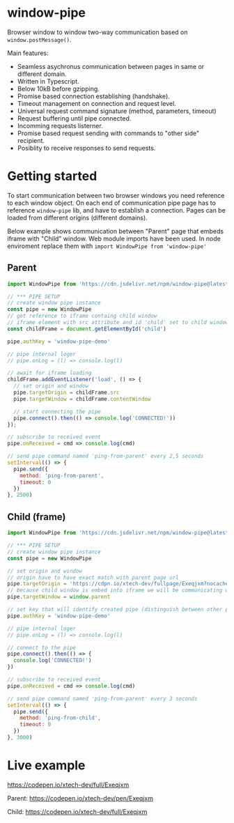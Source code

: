 # window-pipe
Browser window to window two-way communication based on `window.postMessage()`.

Main features:
- Seamless asychronus communication between pages in same or different domain.
- Written in Typescript.
- Below 10kB before gzipping.
- Promise based connection establishing (handshake).
- Timeout management on connection and request level.
- Universal request command signature (method, parameters, timeout)
- Request buffering until pipe connected.
- Incomming requests listerner.
- Promise based request sending with commands to "other side" recipient.
- Posiblity to receive responses to send requests.

# Getting started

To start communication between two browser windows you need reference to each window object. On each end of communication pipe page has to reference `window-pipe` lib, and have to establish a connection. Pages can be loaded from different origins (different domains).

Below example shows communication between "Parent" page that embeds iframe with "Child" window. Web module imports have been used. In node enviroment replace them with `import WindowPipe from 'window-pipe'`

## Parent

``` js
import WindowPipe from 'https://cdn.jsdelivr.net/npm/window-pipe@latest'

// *** PIPE SETUP
// create window pipe instance
const pipe = new WindowPipe
// get reference to iframe containg child window
// iframe element with src attribute and id 'child' set to child window page has to be already present in DOM.
const childFrame = document.getElementById('child')

pipe.authKey = 'window-pipe-demo'

// pipe internal loger
// pipe.onLog = (l) => console.log(l)

// await for iframe loading
childFrame.addEventListener('load', () => {
  // set origin and window
  pipe.targetOrigin = childFrame.src
  pipe.targetWindow = childFrame.contentWindow

  // start connecting the pipe
  pipe.connect().then(() => console.log('CONNECTED!')) 
});

// subscribe to received event
pipe.onReceived = cmd => console.log(cmd)

// send pipe command named 'ping-from-parent' every 2,5 seconds
setInterval(() => {
  pipe.send({
    method: 'ping-from-parent',
    timeout: 0
  })    
}, 2500)
```

## Child (frame)

``` js
import WindowPipe from 'https://cdn.jsdelivr.net/npm/window-pipe@latest'

// *** PIPE SETUP
// create window pipe instance
const pipe = new WindowPipe

// set origin and window
// origin have to have exact match with parent page url
pipe.targetOrigin = 'https://cdpn.io/xtech-dev/fullpage/Exeqjxm?nocache=true&view=' // change to url / host of the window that embeds child window.
// because child window is embed into iframe we will be communicating with parent window
pipe.targetWindow = window.parent

// set key that will identify created pipe (distinguish between other parties that will send messages to same window)
pipe.authKey = 'window-pipe-demo'

// pipe internal loger
// pipe.onLog = (l) => console.log(l)

// connect to the pipe
pipe.connect().then(() => {
  console.log('CONNECTED!')
})

// subscribe to received event
pipe.onReceived = cmd => console.log(cmd)

// send pipe command named 'ping-from-parent' every 3 seconds
setInterval(() => {
  pipe.send({
    method: 'ping-from-child',
    timeout: 0
  })    
}, 3000)
```

# Live example

https://codepen.io/xtech-dev/full/Exeqjxm

Parent: https://codepen.io/xtech-dev/pen/Exeqjxm

Child: https://codepen.io/xtech-dev/full/Exeqjxm